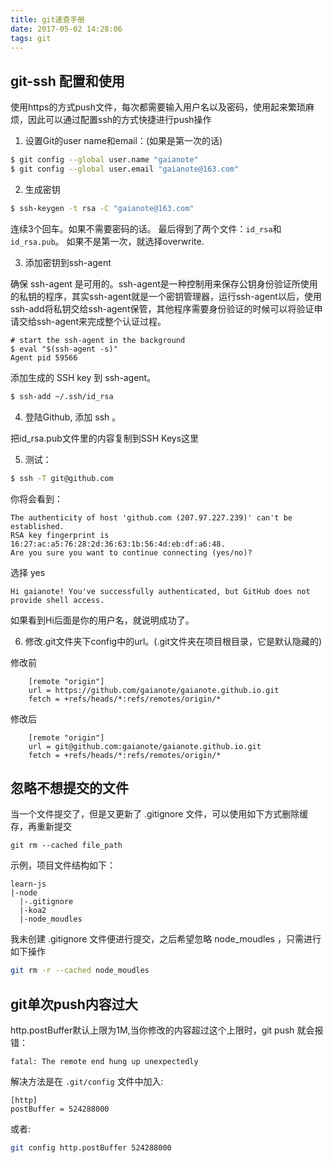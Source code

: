```yaml
---
title: git速查手册
date: 2017-05-02 14:28:06
tags: git
---
```


## git-ssh 配置和使用

使用https的方式push文件，每次都需要输入用户名以及密码，使用起来繁琐麻烦，因此可以通过配置ssh的方式快捷进行push操作

1. 设置Git的user name和email：(如果是第一次的话)

```bash
$ git config --global user.name "gaianote"
$ git config --global user.email "gaianote@163.com"
```

2. 生成密钥

```bash
$ ssh-keygen -t rsa -C "gaianote@163.com"
```

连续3个回车。如果不需要密码的话。
最后得到了两个文件：`id_rsa`和`id_rsa.pub`。
如果不是第一次，就选择overwrite.

3. 添加密钥到ssh-agent

确保 ssh-agent 是可用的。ssh-agent是一种控制用来保存公钥身份验证所使用的私钥的程序，其实ssh-agent就是一个密钥管理器，运行ssh-agent以后，使用ssh-add将私钥交给ssh-agent保管，其他程序需要身份验证的时候可以将验证申请交给ssh-agent来完成整个认证过程。

```
# start the ssh-agent in the background
$ eval "$(ssh-agent -s)"
Agent pid 59566
```
添加生成的 SSH key 到 ssh-agent。

```bash
$ ssh-add ~/.ssh/id_rsa
```

4. 登陆Github, 添加 ssh 。

把id_rsa.pub文件里的内容复制到SSH Keys这里


5. 测试：

```bash
$ ssh -T git@github.com
```
你将会看到：

```
The authenticity of host 'github.com (207.97.227.239)' can't be established.
RSA key fingerprint is 16:27:ac:a5:76:28:2d:36:63:1b:56:4d:eb:df:a6:48.
Are you sure you want to continue connecting (yes/no)?
```
选择 yes

```
Hi gaianote! You've successfully authenticated, but GitHub does not provide shell access.
```
如果看到Hi后面是你的用户名，就说明成功了。

6. 修改.git文件夹下config中的url。(.git文件夹在项目根目录，它是默认隐藏的)

修改前

```
    [remote "origin"]
    url = https://github.com/gaianote/gaianote.github.io.git
    fetch = +refs/heads/*:refs/remotes/origin/*
```

修改后

```
    [remote "origin"]
    url = git@github.com:gaianote/gaianote.github.io.git
    fetch = +refs/heads/*:refs/remotes/origin/*
```
## 忽略不想提交的文件

当一个文件提交了，但是又更新了 .gitignore 文件，可以使用如下方式删除缓存，再重新提交

```
git rm --cached file_path
```

示例，项目文件结构如下：

```
learn-js
|-node
  |-.gitignore
  |-koa2
  |-node_moudles
```

我未创建 .gitignore 文件便进行提交，之后希望忽略 node_moudles ，只需进行如下操作

```bash
git rm -r --cached node_moudles
```

## git单次push内容过大

http.postBuffer默认上限为1M,当你修改的内容超过这个上限时，git push 就会报错：

```
fatal: The remote end hung up unexpectedly
```

解决方法是在 `.git/config` 文件中加入:

```
[http]
postBuffer = 524288000
```

或者:

```bash
git config http.postBuffer 524288000
```
